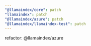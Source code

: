 ```yaml
---
"@llamaindex/core": patch
"llamaindex": patch
"@llamaindex/azure": patch
"@llamaindex/llamaindex-test": patch
---
```


refactor: @llamaindex/azure
